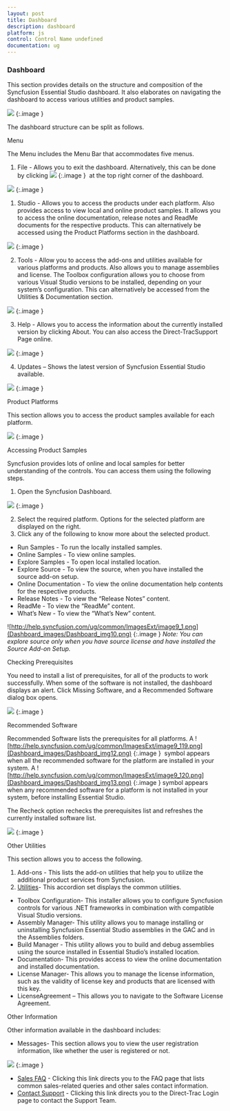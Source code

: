 ```yaml
---
layout: post
title: Dashboard
description: dashboard
platform: js
control: Control Name undefined
documentation: ug
---
```


### Dashboard

This section provides details on the structure and composition of the Syncfusion Essential Studio dashboard. It also elaborates on navigating the dashboard to access various utilities and product samples.



![](Dashboard_images/Dashboard_img1.png)
{:.image }




The dashboard structure can be split as follows. 

Menu

The Menu includes the Menu Bar that accommodates five menus.

1. File - Allows you to exit the dashboard. Alternatively, this can be done by clicking ![](Dashboard_images/Dashboard_img2.png)
{:.image }
 at the top right corner of the dashboard.



![](Dashboard_images/Dashboard_img3.png)
{:.image }




1. Studio - Allows you to access the products under each platform. Also provides access to view local and online product samples. It allows you to access the online documentation, release notes and ReadMe documents for the respective products. This can alternatively be accessed using the Product Platforms section in the dashboard.



![](Dashboard_images/Dashboard_img4.png)
{:.image }


2. Tools - Allow you to access the add-ons and utilities available for various platforms and products. Also allows you to manage assemblies and license. The Toolbox configuration allows you to choose from various Visual Studio versions to be installed, depending on your system’s configuration. This can alternatively be accessed from the Utilities & Documentation section.



![](Dashboard_images/Dashboard_img5.png)
{:.image }




3. Help - Allows you to access the information about the currently installed version by clicking About. You can also access the Direct-TracSupport Page online.



![](Dashboard_images/Dashboard_img6.png)
{:.image }




4. Updates – Shows the latest version of Syncfusion Essential Studio available. 



![](Dashboard_images/Dashboard_img7.png)
{:.image }


Product Platforms 

This section allows you to access the product samples available for each platform.



![](Dashboard_images/Dashboard_img8.png)
{:.image }


Accessing Product Samples

Syncfusion provides lots of online and local samples for better understanding of the controls. You can access them using the following steps. 

1. Open the Syncfusion Dashboard.



![](Dashboard_images/Dashboard_img9.png)
{:.image }




2. Select the required platform. Options for the selected platform are displayed on the right.
3. Click any of the following to know more about the selected product.
* Run Samples - To run the locally installed samples.
* Online Samples - To view online samples.
* Explore Samples - To open local installed location.
* Explore Source - To view the source, when you have installed the source add-on setup.
* Online Documentation - To view the online documentation help contents for the respective products.
* Release Notes - To view the “Release Notes” content.
* ReadMe - To view the “ReadMe” content.
* What’s New - To view the “What’s New” content.
> 
![http://help.syncfusion.com/ug/common/ImagesExt/image9_1.png](Dashboard_images/Dashboard_img10.png)
{:.image }
_Note: You can explore source only when you have source license and have installed the Source Add-on Setup._

Checking Prerequisites

You need to install a list of prerequisites, for all of the products to work successfully. When some of the software is not installed, the dashboard displays an alert. Click Missing Software, and a Recommended Software dialog box opens.



![](Dashboard_images/Dashboard_img11.png)
{:.image }


Recommended Software 

Recommended Software lists the prerequisites for all platforms. A ![http://help.syncfusion.com/ug/common/ImagesExt/image9_119.png](Dashboard_images/Dashboard_img12.png)
{:.image }
 symbol appears when all the recommended software for the platform are installed in your system. A ![http://help.syncfusion.com/ug/common/ImagesExt/image9_120.png](Dashboard_images/Dashboard_img13.png)
{:.image }
symbol appears when any recommended software for a platform is not installed in your system, before installing Essential Studio.

The Recheck option rechecks the prerequisites list and refreshes the currently installed software list.



![](Dashboard_images/Dashboard_img14.png)
{:.image }


Other Utilities

This section allows you to access the following. 

1. Add-ons - This lists the add-on utilities that help you to utilize the additional product services from Syncfusion. 
2. [Utilities](http://help.syncfusion.com/ug/common/documents/6dashboardutilities.htm)- This accordion set displays the common utilities.
* Toolbox Configuration- This installer allows you to configure Syncfusion controls for various .NET frameworks in combination with compatible Visual Studio versions.
* Assembly Manager- This utility allows you to manage installing or uninstalling Syncfusion Essential Studio assemblies in the GAC and in the Assemblies folders.
* Build Manager - This utility allows you to build and debug assemblies using the source installed in Essential Studio’s installed location.
* Documentation- This provides access to view the online documentation and installed documentation.
* License Manager- This allows you to manage the license information, such as the validity of license key and products that are licensed with this key.
* LicenseAgreement – This allows you to navigate to the Software License Agreement. 

Other Information

Other information available in the dashboard includes:

* Messages- This section allows you to view the user registration information, like whether the user is registered or not.

![](Dashboard_images/Dashboard_img15.png)
{:.image }


* [Sales FAQ](http://www.syncfusion.com/sales/faq) - Clicking this link directs you to the FAQ page that lists common sales-related queries and other sales contact information.
* [Contact Support](http://www.syncfusion.com/Account/Logon?ReturnUrl=%2fsupport%2fdirecttrac) - Clicking this link directs you to the Direct-Trac Login page to contact the Support Team.
